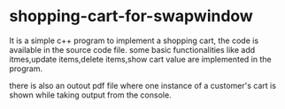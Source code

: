 # shopping-cart-for-swapwindow

It is a simple c++ program to implement a shopping cart, the code is available in the source code file.
some basic functionalities like add itmes,update items,delete items,show cart value are implemented in the program.

there is also an outout pdf file where one instance of a customer's cart is shown while taking output from the console.

